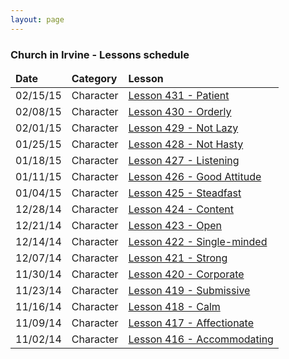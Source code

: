 ```yaml
---
layout: page
---
```


### Church in Irvine - Lessons schedule

<table>
  <thead>
    <tr>
      <td><strong>Date</strong></td>
      <td><strong>Category</strong></td>
      <td><strong>Lesson</strong></td>
    </tr>
  </thead>
  <tbody>
    <tr>
      <td>02/15/15</td>
      <td>Character</td>
      <td><a href="/lessons/character/431-patient.html">Lesson 431 - Patient</td>
    </tr>
    <tr>
      <td>02/08/15</td>
      <td>Character</td>
      <td><a href="/lessons/character/430-orderly.html">Lesson 430 - Orderly</td>
    </tr>
    <tr>
      <td>02/01/15</td>
      <td>Character</td>
      <td><a href="/lessons/character/429-not-lazy.html">Lesson 429 - Not Lazy</td>
    </tr>
    <tr>
      <td>01/25/15</td>
      <td>Character</td>
      <td><a href="/lessons/character/428-not-hasty.html">Lesson 428 - Not Hasty</td>
    </tr>
    <tr>
      <td>01/18/15</td>
      <td>Character</td>
      <td><a href="/lessons/character/427-listening.html">Lesson 427 - Listening</td>
    </tr>
    <tr>
      <td>01/11/15</td>
      <td>Character</td>
      <td><a href="/lessons/character/426-good-attitude.html">Lesson 426 - Good Attitude</td>
    </tr>
    <tr>
      <td>01/04/15</td>
      <td>Character</td>
      <td><a href="/lessons/character/425-steadfast.html">Lesson 425 - Steadfast</td>
    </tr>
    <tr>
      <td>12/28/14</td>
      <td>Character</td>
      <td><a href="/lessons/character/424-content.html">Lesson 424 - Content</td>
    </tr>
    <tr>
      <td>12/21/14</td>
      <td>Character</td>
      <td><a href="/lessons/character/423-open.html">Lesson 423 - Open</td>
    </tr>
    <tr>
      <td>12/14/14</td>
      <td>Character</td>
      <td><a href="/lessons/character/422-single-minded.html">Lesson 422 - Single-minded</td>
    </tr>
    <tr>
      <td>12/07/14</td>
      <td>Character</td>
      <td><a href="/lessons/character/421-strong.html">Lesson 421 - Strong</td>
    </tr>
    <tr>
      <td>11/30/14</td>
      <td>Character</td>
      <td><a href="/lessons/character/420-corporate.html">Lesson 420 - Corporate</td>
    </tr>
    <tr>
      <td>11/23/14</td>
      <td>Character</td>
      <td><a href="/lessons/character/419-submissive.html">Lesson 419 - Submissive</td>
    </tr>
    <tr>   
      <td>11/16/14</td>
      <td>Character</td>
      <td><a href="/lessons/character/418-calm.html">Lesson 418 - Calm</td>
    </tr>
    <tr>
      <td>11/09/14</td>
      <td>Character</td>
      <td><a href="/lessons/character/417-affectionate.html">Lesson 417 - Affectionate</td>
    </tr>
    <tr>
      <td>11/02/14</td>
      <td>Character</td>
      <td><a href="/lessons/character/416-accommodating.html">Lesson 416 - Accommodating</td>
    </tr>
  </tbody>
</table>

